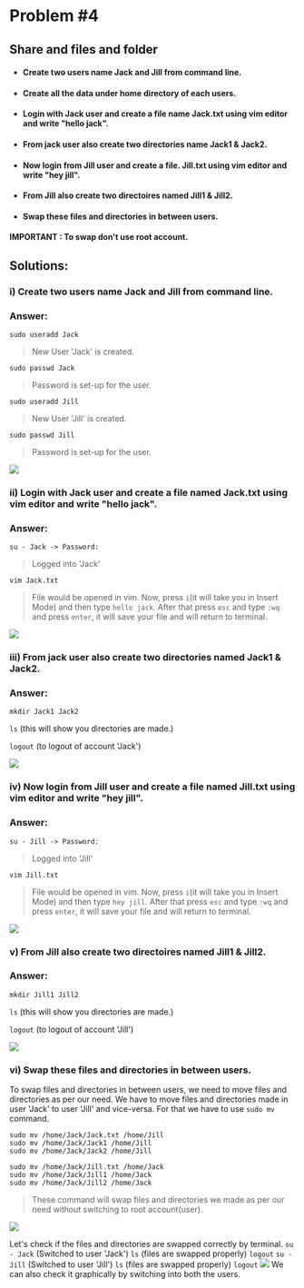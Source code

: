 # Problem #4
## Share and files and folder 

* #### Create two users name Jack and Jill  from command line.
* #### Create all the data under home directory of each users.
* #### Login with Jack user and create a file name  Jack.txt using vim editor and write "hello jack".
* #### From jack user also create two directories name Jack1 & Jack2.
* #### Now login from Jill user and create a file. Jill.txt using vim editor and write "hey jill".
* #### From Jill also create two directoires named Jill1 & Jill2.
* #### Swap these files and directories in between users.
#### IMPORTANT : To swap don't use root account.

## Solutions:

### i) Create two users name Jack and Jill  from command line.
### Answer:
```
sudo useradd Jack
```
> New User 'Jack' is created.
```
sudo passwd Jack
```
> Password is set-up for the user.
```
sudo useradd Jill
```
> New User 'Jill' is created.
```
sudo passwd Jill
```
> Password is set-up for the user.
<img src="images/4.1.png">

### ii) Login with Jack user and create a file named Jack.txt using vim editor and write "hello jack".
### Answer:
```
su - Jack -> Password:
```
> Logged into 'Jack'
```
vim Jack.txt
```
> File would be opened in vim. Now, press `i`(it will take you in Insert Mode) and then type `hello jack`. After that press `esc` and type `:wq` and press `enter`, it will save your file and will return to terminal.
<img src="images/4.2.png">

### iii) From jack user also create two directories named Jack1 & Jack2.
### Answer:
```
mkdir Jack1 Jack2
```
`ls` (this will show you directories are made.)

`logout` (to logout of account 'Jack')

<img src="images/4.3.png">

### iv) Now login from Jill user and create a file named Jill.txt using vim editor and write "hey jill".
### Answer:
```
su - Jill -> Password:
```
> Logged into 'Jill'
```
vim Jill.txt
```
>File would be opened in vim. Now, press `i`(it will take you in Insert Mode) and then type `hey jill`. After that press `esc` and type `:wq` and press `enter`, it will save your file and will return to terminal.
<img src="images/4.4.png">

### v) From Jill also create two directoires named Jill1 & Jill2. 
### Answer:
```
mkdir Jill1 Jill2
```
`ls` (this will show you directories are made.)

`logout` (to logout of account 'Jill')

<img src="images/4.5.png">

### vi) Swap these files and directories in between users.
To swap files and directories in between users, we need to move files and directories as per our need.
We have to move files and directories made in user 'Jack' to user 'Jill' and vice-versa.
For that we have to use `sudo mv` command.
```
sudo mv /home/Jack/Jack.txt /home/Jill
sudo mv /home/Jack/Jack1 /home/Jill
sudo mv /home/Jack/Jack2 /home/Jill

sudo mv /home/Jack/Jill.txt /home/Jack
sudo mv /home/Jack/Jill1 /home/Jack
sudo mv /home/Jack/Jill2 /home/Jack
```
> These command will swap files and directories we made as per our need without switching to root account(user).
<img src="images/4.6.png">

Let's check if the files and directories are swapped correctly by terminal.
`su - Jack` (Switched to user 'Jack')
`ls` (files are swapped properly)
`logout`
`su - Jill` (Switched to user 'Jill')
`ls` (files are swapped properly)
`logout`
<img src="images/4.7.png">
We can also check it graphically by switching into both the users.
